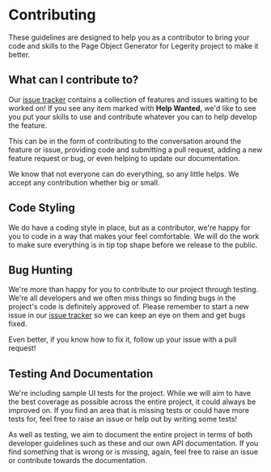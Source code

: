 # Contributing

These guidelines are designed to help you as a contributor to bring your code and skills to the Page Object Generator for Legerity project to make it better.

## What can I contribute to?

Our [issue tracker](https://github.com/MADE-Apps/legerity-page-object-generator/issues) contains a collection of features and issues waiting to be worked on! If you see any item marked with **Help Wanted**, we'd like to see you put your skills to use and contribute whatever you can to help develop the feature.

This can be in the form of contributing to the conversation around the feature or issue, providing code and submitting a pull request, adding a new feature request or bug, or even helping to update our documentation. 

We know that not everyone can do everything, so any little helps. We accept any contribution whether big or small.

## Code Styling

We do have a coding style in place, but as a contributor, we're happy for you to code in a way that makes your feel comfortable. We will do the work to make sure everything is in tip top shape before we release to the public.

## Bug Hunting

We're more than happy for you to contribute to our project through testing. We're all developers and we often miss things so finding bugs in the project's code is definitely approved of. Please remember to start a new issue in our [issue tracker](https://github.com/MADE-Apps/legerity-page-object-generator/issues) so we can keep an eye on them and get bugs fixed.

Even better, if you know how to fix it, follow up your issue with a pull request!

## Testing And Documentation

We're including sample UI tests for the project. While we will aim to have the best coverage as possible across the entire project, it could always be improved on. If you find an area that is missing tests or could have more tests for, feel free to raise an issue or help out by writing some tests!

As well as testing, we aim to document the entire project in terms of both developer guidelines such as these and our own API documentation. If you find something that is wrong or is missing, again, feel free to raise an issue or contribute towards the documentation.
